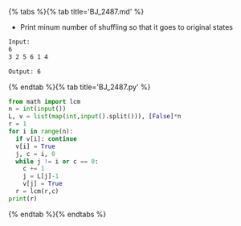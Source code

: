 {% tabs %}{% tab title='BJ_2487.md' %}

* Print minum number of shuffling so that it goes to original states

```txt
Input:
6
3 2 5 6 1 4

Output: 6
```

{% endtab %}{% tab title='BJ_2487.py' %}

```py
from math import lcm
n = int(input())
L, v = list(map(int,input().split())), [False]*n
r = 1
for i in range(n):
  if v[i]: continue
  v[i] = True
  j, c = i, 0
  while j != i or c == 0:
    c += 1
    j = L[j]-1
    v[j] = True
  r = lcm(r,c)
print(r)
```

{% endtab %}{% endtabs %}
